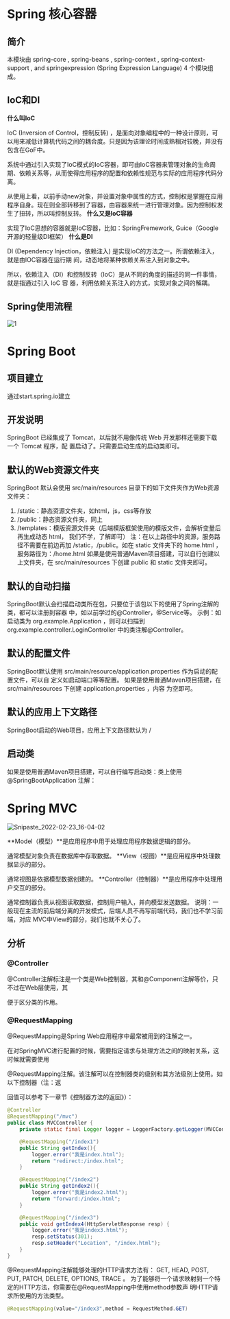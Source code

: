 # Spring 核心容器

## 简介

本模块由 spring-core , spring-beans , spring-context , spring-context-support , and springexpression
(Spring Expression Language) 4 个模块组成。

## IoC和DI

**什么叫IoC**

IoC (Inversion of Control，控制反转) ，是面向对象编程中的一种设计原则，可以用来减低计算机代码之间的耦合度。只是因为该理论时间成熟相对较晚，并没有包含在GoF中。

系统中通过引入实现了IoC模式的IoC容器，即可由IoC容器来管理对象的生命周期、依赖关系等，从而使得应用程序的配置和依赖性规范与实际的应用程序代码分离。

从使用上看，以前手动new对象，并设置对象中属性的方式，控制权是掌握在应用程序自身。现在则全部转移到了容器，由容器来统一进行管理对象。因为控制权发生了扭转，所以叫控制反转。
**什么又是IoC容器**

实现了IoC思想的容器就是IoC容器，比如：SpringFremework, Guice（Google开源的轻量级DI框架）
**什么是DI**

DI (Dependency Injection，依赖注入) 是实现IoC的方法之一。所谓依赖注入，就是由IOC容器在运行期
间，动态地将某种依赖关系注入到对象之中。

所以，依赖注入（DI）和控制反转（IoC）是从不同的角度的描述的同一件事情，就是指通过引入 IoC 容
器，利用依赖关系注入的方式，实现对象之间的解耦。

## Spring使用流程

![1](https://gitee.com/wang-fuming/dawning/raw/master/1.jpg)





# Spring Boot

## 项目建立

通过start.spring.io建立

## 开发说明

SpringBoot 已经集成了 Tomcat，以后就不用像传统 Web 开发那样还需要下载一个 Tomcat 程序，配
置启动了。只需要启动生成的启动类即可。

## 默认的Web资源文件夹
SpringBoot 默认会使用 src/main/resources 目录下的如下文件夹作为Web资源文件夹：

1. /static：静态资源文件夹，如html，js，css等存放
2. /public：静态资源文件夹，同上
3. /templates：模版资源文件夹（后端模版框架使用的模版文件，会解析变量后再生成动态 html，
    我们不学，了解即可）
    注：在以上路径中的资源，服务路径不需要在前边再加 /static，/public。如在 static 文件夹下的
    home.html ，服务路径为：/home.html
    如果是使用普通Maven项目搭建，可以自行创建以上文件夹，在 src/main/resources 下创建
    public 和 static 文件夹即可。

##  默认的自动扫描

SpringBoot默认会扫描启动类所在包，只要位于该包以下的使用了Spring注解的类，都可以注册到容器
中，如以前学过的@Controller，@Service等。
示例：如启动类为 org.example.Application ，则可以扫描到
org.example.controller.LoginController 中的类注解@Controller。

## 默认的配置文件

SpringBoot默认使用 src/main/resource/application.properties 作为启动的配置文件，可以自
定义如启动端口等等配置。
如果是使用普通Maven项目搭建，在 src/main/resources 下创建 application.properties ，内容
为空即可。

## 默认的应用上下文路径

SpringBoot启动的Web项目，应用上下文路径默认为 /

## 启动类

如果是使用普通Maven项目搭建，可以自行编写启动类：类上使用 @SpringBootApplication 注解：

# Spring MVC

![Snipaste_2022-02-23_16-04-02](https://gitee.com/wang-fuming/dawning/raw/master/Snipaste_2022-02-23_16-04-02.png)

**Model（模型）**是应用程序中用于处理应用程序数据逻辑的部分。

通常模型对象负责在数据库中存取数据。
**View（视图）**是应用程序中处理数据显示的部分。

通常视图是依据模型数据创建的。
**Controller（控制器）**是应用程序中处理用户交互的部分。

通常控制器负责从视图读取数据，控制用户输入，并向模型发送数据。
说明：一般现在主流的前后端分离的开发模式，后端人员不再写前端代码，我们也不学习前端，对应
MVC中View的部分，我们也就不关心了。

## 分析

### @Controller

@Controller注解标注是一个类是Web控制器，其和@Component注解等价，只不过在Web层使用，其

便于区分类的作用。

### @RequestMapping

@RequestMapping是Spring Web应用程序中最常被用到的注解之一。

在对SpringMVC进行配置的时候，需要指定请求与处理方法之间的映射关系，这时候就需要使用

@RequestMapping注解。该注解可以在控制器类的级别和其方法级别上使用。如以下控制器（注：返

回值可以参考下一章节《控制器方法的返回》）：

```java
@Controller
@RequestMapping("/mvc")
public class MVCController {
    private static final Logger logger = LoggerFactory.getLogger(MVCController.class);

    @RequestMapping("/index1")
    public String getIndex(){
        logger.error("我是index.html");
        return "redirect:/index.html";
    }

    @RequestMapping("/index2")
    public String getIndex2(){
        logger.error("我是index2.html");
        return "forward:/index.html";
    }

    @RequestMapping("/index3")
    public void getIndex4(HttpServletResponse resp) {
        logger.error("我是index3.html");
        resp.setStatus(301);
        resp.setHeader("Location", "/index.html");
    }
}
```

@RequestMapping注解能够处理的HTTP请求方法有： GET, HEAD, POST, PUT, PATCH, DELETE,
OPTIONS, TRACE 。
为了能够将一个请求映射到一个特定的HTTP方法，你需要在@RequestMapping中使用method参数声
明HTTP请求所使用的方法类型。

```java
@RequestMapping(value="/index3",method = RequestMethod.GET)
```

